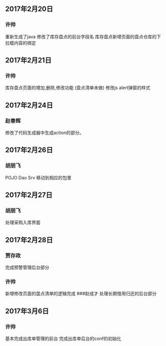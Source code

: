 ## 2017年2月20日

### 许帅
重新生成了java
修改了库存盘点的前台字段名
库存盘点新增页面的盘点仓库的下拉框内容的绑定

## 2017年2月21日

### 许帅
库存盘点页面的增加,删除,修改功能 (盘点清单未做)
修改js alert弹窗的样式


## 2017年2月24日

### 赵春辉
修改了代码生成器中生成action的部分。

## 2017年2月26日

### 胡朋飞
POJO Dao Srv 移动到相应的包里

## 2017年2月27日

### 胡朋飞
处理采购入库界面

## 2017年2月28日

### 贾存政
完成预警管理后台部分
### 许帅
新增修改页面的盘点清单的逻辑完成
###赵成才
处理长期借用归还的后台部分

## 2017年3月6日
### 许帅
基本完成出库单管理的前台
完成出库单后台的conf的初始化

